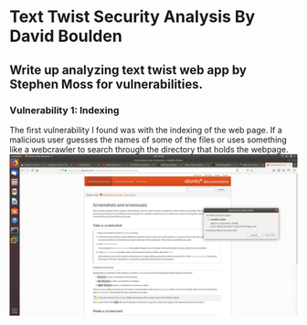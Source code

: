 # Text Twist Security Analysis By David Boulden
## Write up analyzing text twist web app by Stephen Moss for vulnerabilities.
### Vulnerability 1: Indexing
The first vulnerability I found was with the indexing of the web page. If a malicious user guesses the names of some of the files or uses something like a webcrawler to search through the directory that holds the webpage. 
![Database Download](/text-twist-screenshots/sqlitedownload.png)
